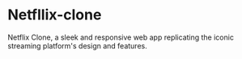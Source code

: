 # Netfllix-clone
Netflix Clone, a sleek and responsive web app replicating the iconic streaming platform's design and features.

